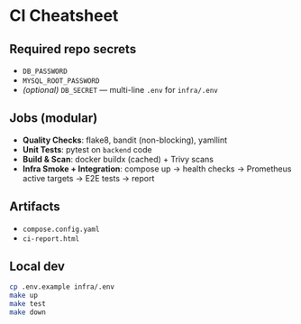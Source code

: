# CI Cheatsheet

## Required repo secrets
- `DB_PASSWORD`
- `MYSQL_ROOT_PASSWORD`
- *(optional)* `DB_SECRET` — multi-line `.env` for `infra/.env`

## Jobs (modular)
- **Quality Checks**: flake8, bandit (non-blocking), yamllint
- **Unit Tests**: pytest on `backend` code
- **Build & Scan**: docker buildx (cached) + Trivy scans
- **Infra Smoke + Integration**: compose up -> health checks -> Prometheus active targets -> E2E tests -> report

## Artifacts
- `compose.config.yaml`
- `ci-report.html`

## Local dev
```bash
cp .env.example infra/.env
make up
make test
make down
```

